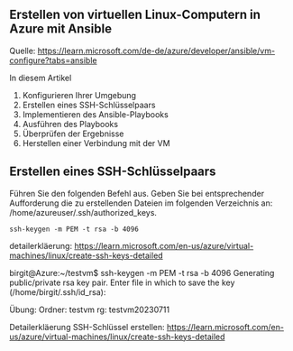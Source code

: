 
## Erstellen von virtuellen Linux-Computern in Azure mit Ansible 

Quelle: 
https://learn.microsoft.com/de-de/azure/developer/ansible/vm-configure?tabs=ansible

In diesem Artikel  
1. Konfigurieren Ihrer Umgebung  
2. Erstellen eines SSH-Schlüsselpaars  
3. Implementieren des Ansible-Playbooks  
4. Ausführen des Playbooks  
5. Überprüfen der Ergebnisse  
6. Herstellen einer Verbindung mit der VM  

## Erstellen eines SSH-Schlüsselpaars
Führen Sie den folgenden Befehl aus. Geben Sie bei entsprechender Aufforderung die zu erstellenden Dateien im folgenden Verzeichnis an: /home/azureuser/.ssh/authorized_keys. 

```
ssh-keygen -m PEM -t rsa -b 4096
```
detailerkläerung: 
https://learn.microsoft.com/en-us/azure/virtual-machines/linux/create-ssh-keys-detailed


birgit@Azure:~/testvm$ ssh-keygen -m PEM -t rsa -b 4096
Generating public/private rsa key pair.
Enter file in which to save the key (/home/birgit/.ssh/id_rsa): 



Übung: 
Ordner: testvm 
rg: testvm20230711

Detailerkläerung SSH-Schlüssel erstellen: 
https://learn.microsoft.com/en-us/azure/virtual-machines/linux/create-ssh-keys-detailed


